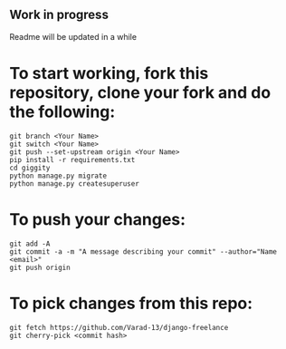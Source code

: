 ## Work in progress

Readme will be updated in a while

# To start working, fork this repository, clone your fork and do the following:

    git branch <Your Name>
    git switch <Your Name>
    git push --set-upstream origin <Your Name>
    pip install -r requirements.txt
    cd giggity
    python manage.py migrate
    python manage.py createsuperuser

# To push your changes:
    git add -A
    git commit -a -m "A message describing your commit" --author="Name <email>"
    git push origin

# To pick changes from this repo:
    git fetch https://github.com/Varad-13/django-freelance
    git cherry-pick <commit hash>